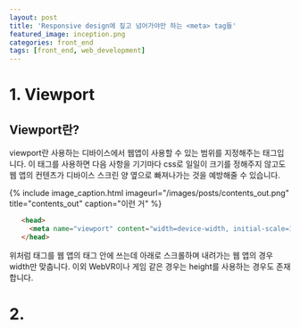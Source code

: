 ```yaml
---
layout: post
title: 'Responsive design에 짚고 넘어가야만 하는 <meta> tag들'
featured_image: inception.png
categories: front_end
tags: [front_end, web_development]
---
```


# 1. Viewport

## Viewport란?

viewport란 사용하는 디바이스에서 웹앱이 사용할 수 있는 범위를 지정해주는 <meta> 태그입니다.
이 <meta> 태그를 사용하면 다음 사항을 기기마다 css로 일일이 크기를 정해주지 않고도 웹 앱의 컨텐츠가 디바이스 스크린 양 옆으로 빠져나가는 것을 예방해줄 수 있습니다.

{% include image_caption.html imageurl="/images/posts/contents_out.png" title="contents_out" caption="이런 거" %}


```html
   <head>
     <meta name="viewport" content="width=device-width, initial-scale=1">
   </head>
```

위처럼 <meta>태그를 웹 앱의 <head>태그 안에 쓰는데 아래로 스크롤하며 내려가는 웹 앱의 경우 width만 맞춥니다. 이외 WebVR이나 게임 같은 경우는 height를 사용하는 경우도 존재합니다.


# 2. 
